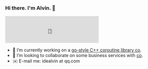 ### Hi there. I'm Alvin. 👋

<div>
<iframe data-role="iframe" class="lake-embed-content-frame lake-embed-content-frame-loaded lozad" frameborder="0" allowfullscreen="true" style="height: 86px; transition: all 0.3s linear" data-height="86" data-src="https://music.163.com/outchain/player?type=2&amp;id=493735159&amp;auto=0&amp;height=66" src="https://music.163.com/outchain/player?type=2&amp;id=493735159&amp;auto=0&amp;height=66" data-loaded="true">
</iframe>
</div>


- 🙏 I’m currently working on a [go-style C++ coroutine library co](https://github.com/idealvin/co).
- 👯 I’m looking to collaborate on some business services with [co](https://github.com/idealvin/co).
- ✉️ E-mail me: idealvin at qq.com

<!--
**idealvin/idealvin** is a ✨ _special_ ✨ repository because its `README.md` (this file) appears on your GitHub profile.

Here are some ideas to get you started:

- 🔭 I’m currently working on ...
- 🌱 I’m currently learning ...
- 👯 I’m looking to collaborate on ...
- 🤔 I’m looking for help with ...
- 💬 Ask me about ...
- 😄 Pronouns: ...
- ⚡ Fun fact: ...
-->
